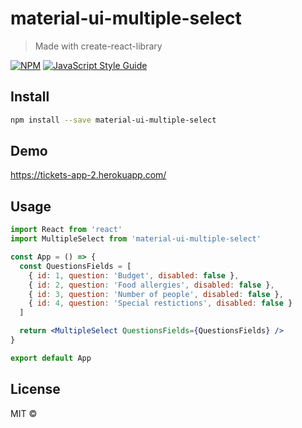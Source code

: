 # material-ui-multiple-select

> Made with create-react-library

[![NPM](https://img.shields.io/npm/v/material-ui-multiple-select.svg)](https://www.npmjs.com/package/material-ui-multiple-select) [![JavaScript Style Guide](https://img.shields.io/badge/code_style-standard-brightgreen.svg)](https://standardjs.com)

## Install

```bash
npm install --save material-ui-multiple-select
```

## Demo

https://tickets-app-2.herokuapp.com/

## Usage

```jsx
import React from 'react'
import MultipleSelect from 'material-ui-multiple-select'

const App = () => {
  const QuestionsFields = [
    { id: 1, question: 'Budget', disabled: false },
    { id: 2, question: 'Food allergies', disabled: false },
    { id: 3, question: 'Number of people', disabled: false },
    { id: 4, question: 'Special restictions', disabled: false }
  ]

  return <MultipleSelect QuestionsFields={QuestionsFields} />
}

export default App
```

## License

MIT © [](https://github.com/)
